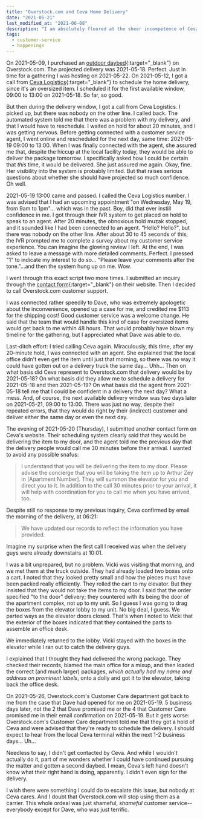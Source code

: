```yaml
---
title: "Overstock.com and Ceva Home Delivery"
date: "2021-05-21"
last_modified_at: "2021-06-08"
description: "I am absolutely floored at the sheer incompetence of Ceva Home Delivery."
tags:
  - customer-service
  - happenings
---
```


On 2021-05-09, I purchased an [outdoor daybed](https://www.overstock.com/Home-Garden/Sofas-Chairs-Sectionals/22407/subcat.html?featuredproduct=11936613){:target="&lowbar;blank"} on Overstock.com. The projected delivery was 2021-05-18. Perfect. Just in time for a gathering I was hosting on 2021-05-22. On 2021-05-12, I got a call from [Ceva Logistics](https://homedelivery.cevalogistics.com/){:target="&lowbar;blank"} to schedule the home delivery, since it's an oversized item. I scheduled it for the first available window, 09:00 to 13:00 on 2021-05-18. So far, so good.

But then during the delivery window, I got a call from Ceva Logistics. I picked up, but there was nobody on the other line. I called back. The automated system told me that there was a problem with my delivery, and that I would have to reschedule. I waited on hold for about 20 minutes, and I was getting nervous. Before getting connected with a customer service agent, I went online and rescheduled for the next day, same time: 2021-05-19 09:00 to 13:00. When I was finally connected with the agent, she assured me that, despite the hiccup at the local facility today, they would be able to deliver the package tomorrow. I specifically asked how I could be certain that _this_ time, it would be delivered. She just assured me again. Okay, fine. Her visibility into the system is probably limited. But that raises serious questions about whether she should have projected so much confidence. Oh well.

2021-05-19 13:00 came and passed. I called the Ceva Logistics number. I was advised that I had an upcoming appointment "on Wednesday, May 19, from 9am to 1pm"... which was in the past. Boy, did that ever instill confidence in me. I got through their IVR system to get placed on hold to speak to an agent. After 20 minutes, the obnoxious hold muzak stopped, and it sounded like I had been connected to an agent. "Hello? Hello?", but there was nobody on the other line. After about 30 to 45 seconds of this, the IVR prompted me to complete a survey about my customer service experience. You can imagine the glowing review I left. At the end, I was asked to leave a message with more detailed comments. Perfect. I pressed "1" to indicate my interest to do so... "Please leave your comments after the tone."...and then the system hung up on me. Wow.

I went through this exact script two more times. I submitted an inquiry through the [contact form](https://homedelivery.cevalogistics.com/ContactUs){:target="&lowbar;blank"} on their website. Then I decided to call Overstock.com customer support.

I was connected rather speedily to Dave, who was extremely apologetic about the inconvenience, opened up a case for me, and credited me $113 for the shipping cost! Good customer service was a welcome change. He said that the team that would handle this kind of case for oversized items would get back to me within 48 hours. That would probably have blown my timeline for the gathering, but I appreciated what Dave was able to do.

Last-ditch effort: I tried calling Ceva again. Miraculously, this time, after my 20-minute hold, I was connected with an agent. She explained that the local office didn't even get the item until just that morning, so there was no way it could have gotten out on a delivery truck the same day... Uhh... Then on what basis did Ceva represent to Overstock.com that delivery would be by 2021-05-18? On what basis did they allow me to schedule a delivery for 2021-05-18 and then 2021-05-19? On what basis did the agent from 2021-05-18 tell me that I could be confident in a delivery the next day? What a mess. And, of course, the next available delivery window was two days later on 2021-05-21, 09:00 to 13:00. There was just no way, despite their repeated errors, that they would do right by their (indirect) customer and deliver either the same day or even the next day.

The evening of 2021-05-20 (Thursday), I submitted another contact form on Ceva's website. Their scheduling system clearly said that they would be delivering the item to my door, and the agent told me the previous day that the delivery people would call me 30 minutes before their arrival. I wanted to avoid any possible snafus:

> I understand that you will be delivering the item to my door. Please advise the concierge that you will be taking the item up to Arthur Zey in [Apartment Number]. They will summon the elevator for you and direct you to it. In addition to the call 30 minutes prior to your arrival, it will help with coordination for you to call me when you have arrived, too.

Despite still no response to my previous inquiry, Ceva confirmed by email the morning of the delivery, at 06:21:

> We have updated our records to reflect the information you have provided.

Imagine my surprise when the first call I received was when the delivery guys were already downstairs at 10:01.

I was a bit unprepared, but no problem. Vicki was visiting that morning, and we met them at the truck outside. They had already loaded two boxes onto a cart. I noted that they looked pretty small and how the pieces must have been packed really efficiently. They rolled the cart to my elevator. But they insisted that they would not take the items to my door. I said that the order specified "to the door" delivery; they countered with its being the door of the apartment complex, not up to my unit. So I guess I was going to drag the boxes from the elevator lobby to my unit. No big deal, I guess. We parted ways as the elevator doors closed. That's when I noted to Vicki that the exterior of the boxes indicated that they contained the parts to assemble an office desk.

We immediately returned to the lobby. Vicki stayed with the boxes in the elevator while I ran out to catch the delivery guys.

I explained that I thought they had delivered the wrong package. They checked their records, blamed the main office for a mixup, and then loaded the correct (and much larger) packages, _which actually had my name and address on prominent labels_, onto a dolly and got it to the elevator, taking back the office desk.

On 2021-05-26, Overstock.com's Customer Care department got back to me from the case that Dave had opened for me on 2021-05-19. 5 business days later, not the 2 that Dave promised me or the 4 that Customer Care promised me in their email confirmation on 2021-05-19. But it gets worse: Overstock.com's Customer Care department told me that they got a hold of Ceva and were advised that they're ready to schedule the delivery. I should expect to hear from the local Ceva terminal within the next 1-2 business days... Uh...

Needless to say, I didn't get contacted by Ceva. And while I wouldn't actually do it, part of me wonders whether I could have continued pursuing the matter and gotten a second daybed. I mean, Ceva's left hand doesn't know what their right hand is doing, apparently. I didn't even sign for the delivery.

I wish there were something I could do to escalate this issue, but nobody at Ceva cares. And I doubt that Overstock.com will stop using them as a carrier. This whole ordeal was just shameful, _shameful_ customer service--everybody except for Dave, who was just terrific.
